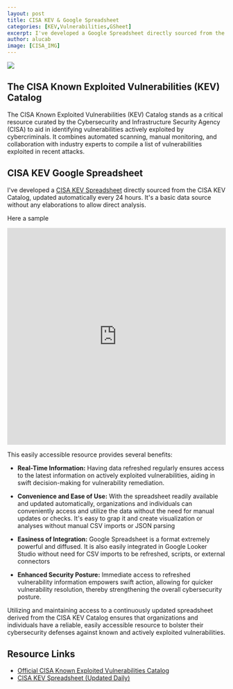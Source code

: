 ```yaml
---
layout: post
title: CISA KEV & Google Spreadsheet
categories: [KEV,Vulnerabilities,GSheet]
excerpt: I've developed a Google Spreadsheet directly sourced from the CISA KEV Catalog, updated automatically every 24 hours. It's a data source without any elaborations to allow direct analysis. 
author: alucab
image: [CISA_IMG]
---
```


![][CISA_IMG]

## The CISA Known Exploited Vulnerabilities (KEV) Catalog

The CISA Known Exploited Vulnerabilities (KEV) Catalog stands as a critical resource curated by the Cybersecurity and Infrastructure Security Agency (CISA) to aid in identifying vulnerabilities actively exploited by cybercriminals. It combines automated scanning, manual monitoring, and collaboration with industry experts to compile a list of vulnerabilities exploited in recent attacks.

## CISA KEV Google Spreadsheet

I've developed a [CISA KEV Spreadsheet][CISA_GSHEET] directly sourced from the CISA KEV Catalog, updated automatically every 24 hours. It's a basic data source without any elaborations to allow direct analysis.

Here a sample

<div style="text-align: center"> 
<iframe frameborder="0" width="100%" height="500px" scrolling="no" allowfullscreen src="https://docs.google.com/spreadsheets/d/e/2PACX-1vQ2rjzP8U9wgDcgP-HEsag9E1Gz3QG2ED8OGioPMnVuCjvwm8pGhsdapgsfadO0JO3xYdcUa6kEa61t/pubhtml?gid=0&amp;single=true&amp;widget=true&amp;headers=false"></iframe>
</div>

This easily accessible resource provides several benefits:

- **Real-Time Information:** Having data refreshed regularly ensures access to the latest information on actively exploited vulnerabilities, aiding in swift decision-making for vulnerability remediation.

- **Convenience and Ease of Use:** With the spreadsheet readily available and updated automatically, organizations and individuals can conveniently access and utilize the data without the need for manual updates or checks. It's easy to grap it and create visualization or analyses without manual CSV imports or JSON parsing

- **Easiness of Integration:** Google Spreadsheet is a format extremely powerful and diffused. It is also easily integrated in Google Looker Studio without need for CSV imports to be refreshed, scripts, or external connectors

- **Enhanced Security Posture:** Immediate access to refreshed vulnerability information empowers swift action, allowing for quicker vulnerability resolution, thereby strengthening the overall cybersecurity posture.


Utilizing and maintaining access to a continuously updated spreadsheet derived from the CISA KEV Catalog ensures that organizations and individuals have a reliable, easily accessible resource to bolster their cybersecurity defenses against known and actively exploited vulnerabilities.

## Resource Links

- [Official CISA Known Exploited Vulnerabilities Catalog](https://www.cisa.gov/resources-tools/resources/kev-catalog)
- [CISA KEV Spreadsheet (Updated Daily)][CISA_GSHEET]



[CISA_IMG]: https://blogger.googleusercontent.com/img/b/R29vZ2xl/AVvXsEhmRFG6Xp2cUYbmQgYLPwJuEEH2i8lUIEEtMoycnyzKS4e_KBv14tfmALTtvYtvJnFKo9OUzj7LFyd1u8FTd3Nd2lgFa4dp2s3eO2lpolSYcLaiX0aUXs6DKPYgW5akbJlbKA6aC043prrHMAlJ0zZMxRu-r-eCdfJQTrJ90bjDOBQuCpMrAhn_n5-s/s728-rw-ft-e30/cisa.png
[CISA_GSHEET]: https://docs.google.com/spreadsheets/d/1Wk--S5xrii8-7QJsapKlqMfWYk7xPOzfnLDQc1msR4o/edit?usp=sharing
[Securin]: https://www.securin.io/articles/cisa-launches-known-exploited-vulnerabilities-catalog